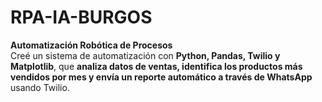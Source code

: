 # RPA-IA-BURGOS

**Automatización Robótica de Procesos**  
  Creé un sistema de automatización con **Python, Pandas, Twilio y Matplotlib**, que **analiza datos de ventas, identifica los productos más vendidos por mes y envía un reporte automático a través de WhatsApp** usando Twilio.  
